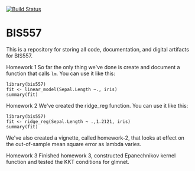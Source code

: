 [![Build Status](https://travis-ci.com/xinyaoyin/bis557.svg?branch=master)](https://travis-ci.com/xinyaoyin/bis557)

BIS557
===

This is a repository for storing all code, documentation, and digital 
artifacts for BIS557.

Homework 1 
So far the only thing we've done is create and document a function that
calls `lm`. You can use it like this:

```{R}
library(bis557)
fit <- linear_model(Sepal.Length ~., iris)
summary(fit)
```

Homework 2
We've created the ridge_reg function. You can use it like this:
```{R}
library(bis557)
fit <- ridge_reg(Sepal.Length ~ .,1.2121, iris)
summary(fit)
```
We've also created a vignette, called homework-2, that looks at effect on the out-of-sample mean square error as lambda varies. 


Homework 3 
Finished homework 3, constructed Epanechnikov kernel function and tested the KKT conditions for glmnet.
